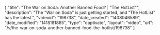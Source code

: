 {
    "title": "The War on Soda: Another Banned Food? | \"The HotList\"",
    "description": "The \"War on Soda\" is just getting started, and \"The HotList\" has the latest.",
    "videoid": "198738",
    "date_created": "1408046589",
    "date_modified": "1418181885",
    "type": "captivate",
    "layout": "video",
    "url": "\/v\/the-war-on-soda-another-banned-food-the-hotlist\/198738"
}